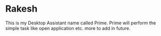 # Rakesh
This is my Desktop Assistant name called Prime.
Prime will perform the simple task like open application etc.
more to add in future.
